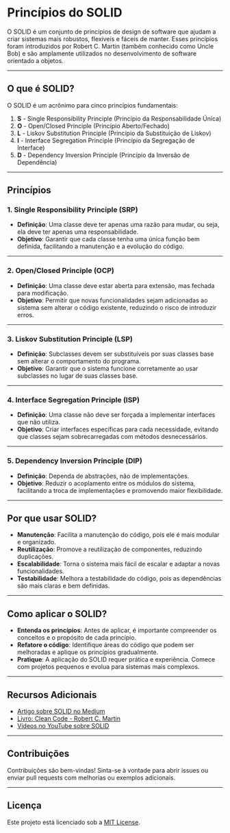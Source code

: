 # **Princípios do SOLID**

O SOLID é um conjunto de princípios de design de software que ajudam a criar sistemas mais robustos, flexíveis e fáceis de manter. Esses princípios foram introduzidos por Robert C. Martin (também conhecido como Uncle Bob) e são amplamente utilizados no desenvolvimento de software orientado a objetos.

---

## **O que é SOLID?**

O SOLID é um acrônimo para cinco princípios fundamentais:

1. **S** - Single Responsibility Principle (Princípio da Responsabilidade Única)
2. **O** - Open/Closed Principle (Princípio Aberto/Fechado)
3. **L** - Liskov Substitution Principle (Princípio da Substituição de Liskov)
4. **I** - Interface Segregation Principle (Princípio da Segregação de Interface)
5. **D** - Dependency Inversion Principle (Princípio da Inversão de Dependência)

---

## **Princípios**

### **1. Single Responsibility Principle (SRP)**

- **Definição**: Uma classe deve ter apenas uma razão para mudar, ou seja, ela deve ter apenas uma responsabilidade.
- **Objetivo**: Garantir que cada classe tenha uma única função bem definida, facilitando a manutenção e a evolução do código.

---

### **2. Open/Closed Principle (OCP)**

- **Definição**: Uma classe deve estar aberta para extensão, mas fechada para modificação.
- **Objetivo**: Permitir que novas funcionalidades sejam adicionadas ao sistema sem alterar o código existente, reduzindo o risco de introduzir erros.

---

### **3. Liskov Substitution Principle (LSP)**

- **Definição**: Subclasses devem ser substituíveis por suas classes base sem alterar o comportamento do programa.
- **Objetivo**: Garantir que o sistema funcione corretamente ao usar subclasses no lugar de suas classes base.

---

### **4. Interface Segregation Principle (ISP)**

- **Definição**: Uma classe não deve ser forçada a implementar interfaces que não utiliza.
- **Objetivo**: Criar interfaces específicas para cada necessidade, evitando que classes sejam sobrecarregadas com métodos desnecessários.

---

### **5. Dependency Inversion Principle (DIP)**

- **Definição**: Dependa de abstrações, não de implementações.
- **Objetivo**: Reduzir o acoplamento entre os módulos do sistema, facilitando a troca de implementações e promovendo maior flexibilidade.

---

## **Por que usar SOLID?**

- **Manutenção**: Facilita a manutenção do código, pois ele é mais modular e organizado.
- **Reutilização**: Promove a reutilização de componentes, reduzindo duplicações.
- **Escalabilidade**: Torna o sistema mais fácil de escalar e adaptar a novas funcionalidades.
- **Testabilidade**: Melhora a testabilidade do código, pois as dependências são mais claras e bem definidas.

---

## **Como aplicar o SOLID?**

- **Entenda os princípios**: Antes de aplicar, é importante compreender os conceitos e o propósito de cada princípio.
- **Refatore o código**: Identifique áreas do código que podem ser melhoradas e aplique os princípios gradualmente.
- **Pratique**: A aplicação do SOLID requer prática e experiência. Comece com projetos pequenos e evolua para sistemas mais complexos.

---

## **Recursos Adicionais**

- [Artigo sobre SOLID no Medium](https://medium.com/)
- [Livro: Clean Code - Robert C. Martin](https://www.amazon.com/)
- [Vídeos no YouTube sobre SOLID](https://www.youtube.com/)

---

## **Contribuições**

Contribuições são bem-vindas! Sinta-se à vontade para abrir issues ou enviar pull requests com melhorias ou exemplos adicionais.

---

## **Licença**

Este projeto está licenciado sob a [MIT License](LICENSE).
